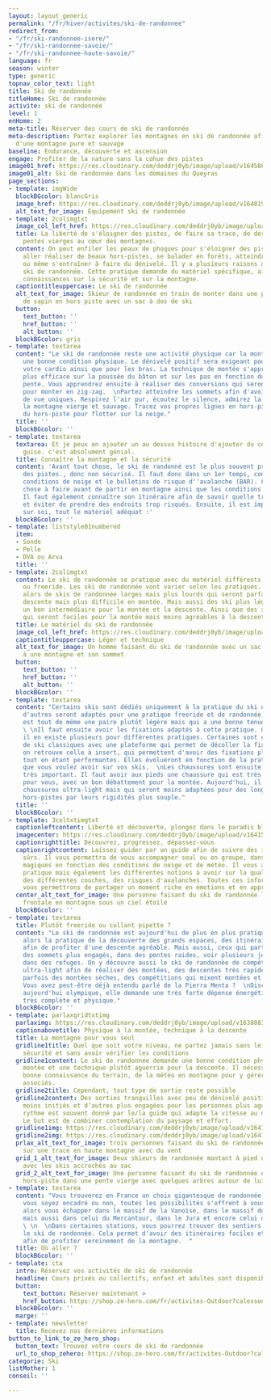 ```yaml
---
layout: layout_generic
permalink: "/fr/hiver/activites/ski-de-randonnee"
redirect_from:
- "/fr/ski-randonnee-isere/"
- "/fr/ski-randonnee-savoie/"
- "/fr/ski-randonnee-haute-savoie/"
language: fr
season: winter
type: generic
topnav_color_text: light
title: Ski de randonnée
titleHome: Ski de randonnée
activite: ski de randonnée
level: 1
enHome: 2
meta-title: Réserver des cours de ski de randonnée
meta-description: Partez explorer les montagnes en ski de randonnée afin de profiter
  d'une montagne pure et sauvage
baseline: Endurance, découverte et ascension
engage: Profiter de la nature sans la cohue des pistes
image01_href: https://res.cloudinary.com/deddrj0yb/image/upload/v1645804153/website/winter/PXL_20201219_101906679_tuwz64.jpg
image01_alt: Ski de randonnée dans les domaines du Queyras
page_sections:
- template: imgWide
  blockBGcolor: blancGris
  image_href: https://res.cloudinary.com/deddrj0yb/image/upload/v1648195880/website/assets/Recadr%C3%A9es/skirando.png
  alt_text_for_image: Equipement ski de randonnée
- template: 2colimgtxt
  image_col_left_href: https://res.cloudinary.com/deddrj0yb/image/upload/v1641540806/website/winter/luke-helgeson-LbScmQnQncc-unsplash_gep5xf.jpg
  title: La liberté de s'éloigner des pistes, de faire sa trace, de descendre des
    pentes vierges au cœur des montagnes.
  content: On peut enfiler les peaux de phoques pour s'éloigner des pistes et du monde,
    aller réaliser de beaux hors-pistes, se balader en forêts, atteindre des sommets
    ou même s'entraîner à faire du dénivelé. Il y a plusieurs raisons de faire du
    ski de randonnée. Cette pratique demande du matériel spécifique, ainsi que des
    connaissances sur la sécurité et sur la montagne.
  captiontitleuppercase: Le ski de randonnée
  alt_text_for_image: Skieur de randonnée en train de monter dans une pente avec beaucoup
    de sapin en hors piste avec un sac à dos de ski
  button:
    text_button: ''
    href_button: ''
    alt_button: ''
  blockBGcolor: gris
- template: textarea
  content: "Le ski de randonnée reste une activité physique car la montée demande
    une bonne condition physique. Le dénivelé positif sera exigeant pour vos jambes,
    votre cardio ainsi que pour les bras. La technique de montée s'apprend afin d'être
    plus efficace sur la poussée du bâton et sur les pas en fonction du degré de la
    pente. Vous apprendrez ensuite à réaliser des conversions qui seront nécessaires
    pour monter en zig-zag.  \nPartez atteindre les sommets afin d'avoir des points
    de vue uniques. Respirez l'air pur, écoutez le silence, admirez la plénitude de
    la montagne vierge et sauvage. Tracez vos propres lignes en hors-piste et profitez
    du hors-piste pour flotter sur la neige."
  title: ''
  blockBGcolor: ''
- template: textarea
  textarea: Et je peux en ajouter un au dessus histoire d'ajouter du contenu à ma
    guise. c'est absolument génial.
  title: Connaître la montagne et la sécurité
  content: 'Avant tout chose, le ski de randonné est le plus souvent pratiqué en dehors
    des pistes., donc non sécurisé. Il faut donc dans un 1er temps, connaître les
    conditions de neige et le bulletins de risque d''avalanche (BAR). C''est la 1er
    chose à faire avant de partir en montagne ainsi que les conditions météorologiques.
    Il faut également connaître son itinéraire afin de savoir quelle trace prendre
    et éviter de prendre des endroits trop risqués. Ensuite, il est impératif d''avoir
    sur soi, tout le matériel adéquat :'
  blockBGcolor: ''
- template: liststyle01numbered
  item:
  - Sonde
  - Pelle
  - DVA ou Arva
  title: ''
- template: 2colimgtxt
  content: Le ski de randonnée se pratique avec du matériel différents du ski alpin
    ou freeride. Les ski de randonnée vont varier selon les pratiques. Vous trouverez
    alors de skis de randonnée larges mais plus lourds qui seront parfaits pour la
    descente mais plus difficile en montée. Mais aussi des ski plus légers qui seront
    un bon intermédiaire pour la montée et la descente. Ainsi que des skis très légers,
    qui seront faciles pour la montée mais moins agréables à la descente.
  title: Le matériel du ski de randonnée
  image_col_left_href: https://res.cloudinary.com/deddrj0yb/image/upload/v1641540482/website/winter/amza-andrei-LiwdRhUaGZ0-unsplash_sqwdgb.jpg
  captiontitleuppercase: Léger et technique
  alt_text_for_image: Un homme faisant du ski de randonnée avec un sac à dos face
    à une montagne et son sommet
  button:
    text_button: ''
    href_button: ''
    alt_button: ''
  blockBGcolor: ''
- template: textarea
  content: "Certains skis sont dédiés uniquement à la pratique du ski de randonnée,
    d'autres seront adaptés pour une pratique freeride et de randonnée. Mais l'idéal
    est tout de même une paire plutôt légère mais qui a une bonne tenue en hors-piste.
    \ \nIl faut ensuite avoir les fixations adaptés à cette pratique. Comme les skis,
    il en existe plusieurs pour différentes pratiques. Certaines sont comme des fixations
    de ski classiques avec une plateforme qui permet de décoller la fixation. Ensuite,
    on retrouve celle à insert, qui permettent d'avoir des fixations plus légères
    tout en étant performantes. Elles évolueront en fonction de la pratique, du poids
    que vous voulez avoir sur vos skis.  \nLes chaussures sont ensuite un équipement
    très important. Il faut avoir aux pieds une chaussure qui est très confortable
    pour vous, avec un bon débattement pour la montée. Aujourd'hui, il existe des
    chaussures ultra-light mais qui seront moins adaptées pour des longues sessions
    hors-pistes par leurs rigidités plus souple."
  title: ''
  blockBGcolor: ''
- template: 3coltxtimgtxt
  captionleftcontent: Liberté et découverte, plongez dans le paradis blanc
  imagecenter: https://res.cloudinary.com/deddrj0yb/image/upload/v1641540484/website/winter/robson-hatsukami-morgan-bkdzvgBB7rQ-unsplash_bnafvq.jpg
  captionrighttitle: Découvrez, progressez, dépassez-vous
  captionrightcontent: Laissez guider par un guide afin de suivre des itinéraires
    sûrs. Il vous permettra de vous accompagner seul ou en groupe, dans les coins
    magiques en fonction des conditions de neige et de météo. Il vous apprendra cette
    pratique mais également les différentes notions à avoir sur la qualité de neige,
    des différentes couches, des risques d'avalanches. Toutes ces informations essentielles,
    vous permettrons de partager un moment riche en émotions et en apprentissage.
  center_alt_text_for_image: Une personne faisant du ski de randonnée la nuit à la
    frontale en montagne sous un ciel étoilé
  blockBGcolor: ''
- template: textarea
  title: Plutôt freeride ou collant pipette ?
  content: "Le ski de randonnée est aujourd'hui de plus en plus pratiqué. Vous trouverez
    alors la pratique de la découverte des grands espaces, des itinéraires plaisirs
    afin de profiter d'une descente agréable. Mais aussi, ceux qui partiront vers
    des sommets plus engagés, dans des pentes raides, voir plusieurs jours en dormants
    dans des refuges. On y découvre aussi le ski de randonnée de compétition. Du matériel
    ultra-light afin de réaliser des montées, des descentes très rapides. On y retrouve
    parfois des montées sèches, des compétitions qui mixent montées et descentes.
    Vous avez peut-être déjà entendu parlé de la Pierra Menta ?  \nDiscipline devenu
    aujourd'hui olympique, elle demande une très forte dépense énergétique car elle
    très complète et physique."
  blockBGcolor: ''
- template: parlaxgridtxtimg
  parlaximg: https://res.cloudinary.com/deddrj0yb/image/upload/v1638883537/website/winter/Montagne-randonnee-blizzard_imccfq.jpg
  captionabovetitle: Physique à la montée, technique à la descente
  title: La montagne pour vous seul
  gridline1title: Quel que soit votre niveau, ne partez jamais sans le matériel de
    sécurité et sans avoir vérifier les conditions
  gridline1content: Le ski de randonnée demande une bonne condition physique à la
    montée et une technique plutôt aguerrie pour la descente. Il nécessite aussi une
    bonne connaissance du terrain, de la météo en montagne pour y gérer les risques
    associés.
  gridline2title: Cependant, tout type de sortie reste possible
  gridline2content: Des sorties tranquilles avec peu de dénivelé positif pour les
    moins initiés et d’autres plus engagées pour les personnes plus aguerries. Le
    rythme est souvent donné par le/la guide qui adapte la vitesse au niveau du groupe.
    Le but est de combiner contemplation du paysage et effort.
  gridline1img: https://res.cloudinary.com/deddrj0yb/image/upload/v1641540482/website/winter/greg-rosenke-ijFOmhUCp58-unsplash_lmnims.jpg
  gridline2img: https://res.cloudinary.com/deddrj0yb/image/upload/v1641540482/website/winter/jon-flobrant-wElgJTwsibs-unsplash_mo3el7.jpg
  prlax_alt_text_for_image: trois personnes faisant du ski de randonnée et alpinisme
    sur une trace en haute montagne avec du vent
  grid_1_alt_text_for_image: Deux skieurs de randonnée montant à pied dans la montagne
    avec les skis accrochés au sac
  grid_2_alt_text_for_image: Une personne faisant du ski de randonnée en montant en
    hors-piste dans une pente vierge avec quelques arbres autour de lui
- template: textarea
  content: "Vous trouverez en France un choix gigantesque de randonnée à faire. Que
    vous soyez encadré ou non, toutes les possibilités s'offrent à vous. Vous pourrez
    alors vous échapper dans le massif de la Vanoise, dans le massif du Mont Blanc
    mais aussi dans celui du Mercantour, dans le Jura et encore celui des Pyrénées.
    \ \n  \nDans certaines stations, vous pourrez trouver des sentiers balisés pour
    le ski de randonnée. Cela permet d'avoir des itinéraires faciles et agréables
    afin de profiter sereinement de la montagne.  "
  title: Où aller ?
  blockBGcolor: ''
- template: cta
  intro: Réservez vos activités de ski de randonnée
  headline: Cours privés ou collectifs, enfant et adultes sont disponibles
  button:
    text_button: Réserver maintenant >
    href_button: https://shop.ze-hero.com/fr/activites-Outdoor?calessonstype=Cours+priv%C3%A9&catypegenderlistsummer=all&calessonsactivitytype=Ski&start-date=
  blockBGcolor: ''
  marge: ''
- template: newsletter
  title: Recevez nos dernières informations
button_to_link_to_ze_hero_shop:
  button_text: Trouvez votre cours de ski de randonnée
  url_to_shop_zehero: https://shop.ze-hero.com/fr/activites-Outdoor?calessonstype=all&catypegenderlistsummer=all&calessonsactivitytype=Ski&start-date=21%2F11%2F2021
categorie: Ski
listMother: 1
conseil: ''

---
```

